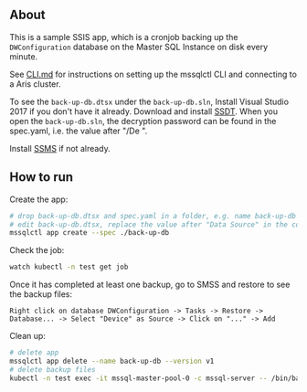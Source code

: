 ## About
This is a sample SSIS app, which is a cronjob backing up the `DWConfiguration` database on the Master SQL Instance on disk every minute. 

See [CLI.md](../CLI.md) for instructions on setting up the mssqlctl CLI and connecting to a Aris cluster.

To see the `back-up-db.dtsx` under the `back-up-db.sln`, Install Visual Studio 2017 if you don't have it already. Download and install [SSDT](https://docs.microsoft.com/en-us/sql/ssdt/download-sql-server-data-tools-ssdt?view=sql-server-2017#ssdt-for-vs-2017-standalone-installer). 
When you open the `back-up-db.sln`, the decryption password can be found in the spec.yaml, i.e. the value after "/De ". 

Install [SSMS](https://docs.microsoft.com/en-us/sql/ssms/download-sql-server-management-studio-ssms?view=sql-server-2017) if not already.

## How to run

Create the app:
```bash
# drop back-up-db.dtsx and spec.yaml in a folder, e.g. name back-up-db
# edit back-up-db.dtsx, replace the value after "Data Source" in the connection string to "service-master-pool;" if not alread. Then deploy it by:
mssqlctl app create --spec ./back-up-db
```

Check the job:
```bash
watch kubectl -n test get job
```

Once it has completed at least one backup, go to SMSS and restore to see the backup files:

`Right click on database DWConfiguration -> Tasks -> Restore -> Database... -> Select "Device" as Source -> Click on "..." -> Add`

Clean up:
```bash
# delete app
mssqlctl app delete --name back-up-db --version v1
# delete backup files
kubectl -n test exec -it mssql-master-pool-0 -c mssql-server -- /bin/bash -c "rm /var/opt/mssql/data/DWConfiguration_backup*.bak"
```
